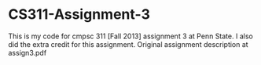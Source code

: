 CS311-Assignment-3
==================

This is my code for cmpsc 311 [Fall 2013] assignment 3 at Penn State. I also did the extra credit for this assignment. Original assignment description at assign3.pdf 
